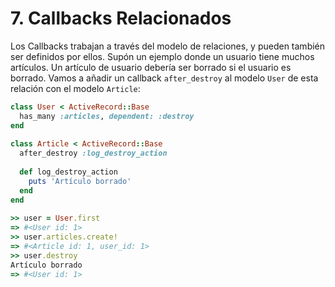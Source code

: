 # 7. Callbacks Relacionados

Los Callbacks trabajan a través del modelo de relaciones, y pueden también ser definidos por ellos. Supón un ejemplo donde un usuario tiene muchos artículos. Un artículo de usuario debería ser borrado si el usuario es borrado. Vamos a añadir un callback `after_destroy` al modelo `User` de esta relación con el modelo `Article`:

```ruby
class User < ActiveRecord::Base
  has_many :articles, dependent: :destroy
end
 
class Article < ActiveRecord::Base
  after_destroy :log_destroy_action
 
  def log_destroy_action
    puts 'Artículo borrado'
  end
end
 
>> user = User.first
=> #<User id: 1>
>> user.articles.create!
=> #<Article id: 1, user_id: 1>
>> user.destroy
Artículo borrado
=> #<User id: 1>
```



